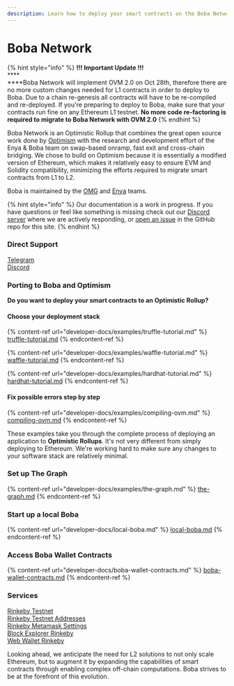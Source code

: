 ```yaml
---
description: Learn how to deploy your smart contracts on the Boba Network OVM
---
```


# Boba Network

{% hint style="info" %}
**!!! Important Update !!!**\
****\
****Boba Network will implement OVM 2.0 on Oct 28th, therefore there are no more custom changes needed for L1 contracts in order to deploy to Boba. Due to a chain re-genesis all contracts will have to be re-compiled and re-deployed. If you're preparing to deploy to Boba, make sure that your contracts run fine on any Ethereum L1 testnet. **No more code re-factoring is required to migrate to Boba Network with OVM 2.0**
{% endhint %}

Boba Network is an Optimistic Rollup that combines the great open source work done by [Optimism](https://community.optimism.io) with the research and development effort of the Enya & Boba team on swap-based onramp, fast exit and cross-chain bridging. We chose to build on Optimism because it is essentially a modified version of Ethereum, which makes it relatively easy to ensure EVM and Solidity compatibility, minimizing the efforts required to migrate smart contracts from L1 to L2.

Boba is maintained by the [OMG](https://omg.network) and [Enya](https://enya.ai) teams.

{% hint style="info" %}
Our documentation is a work in progress. If you have questions or feel like something is missing check out our [Discord server](https://omg.eco/support) where we are actively responding, or [open an issue](https://github.com/omgnetwork) in the GitHub repo for this site.
{% endhint %}

### Direct Support

[Telegram](https://t.me/bobadev)\
[Discord](https://omg.eco/support)

### Porting to Boba and Optimism

**Do you want to deploy your smart contracts to an Optimistic Rollup?**

#### Choose your deployment stack

{% content-ref url="developer-docs/examples/truffle-tutorial.md" %}
[truffle-tutorial.md](developer-docs/examples/truffle-tutorial.md)
{% endcontent-ref %}

{% content-ref url="developer-docs/examples/waffle-tutorial.md" %}
[waffle-tutorial.md](developer-docs/examples/waffle-tutorial.md)
{% endcontent-ref %}

{% content-ref url="developer-docs/examples/hardhat-tutorial.md" %}
[hardhat-tutorial.md](developer-docs/examples/hardhat-tutorial.md)
{% endcontent-ref %}

#### Fix possible errors step by step

{% content-ref url="developer-docs/examples/compiling-ovm.md" %}
[compiling-ovm.md](developer-docs/examples/compiling-ovm.md)
{% endcontent-ref %}

These examples take you through the complete process of deploying an application to **Optimistic Rollups**. It's not very different from simply deploying to Ethereum. We're working hard to make sure any changes to your software stack are relatively minimal.

### Set up The Graph

{% content-ref url="developer-docs/examples/the-graph.md" %}
[the-graph.md](developer-docs/examples/the-graph.md)
{% endcontent-ref %}

### Start up a local Boba

{% content-ref url="developer-docs/local-boba.md" %}
[local-boba.md](developer-docs/local-boba.md)
{% endcontent-ref %}

### **Access Boba Wallet Contracts**

{% content-ref url="developer-docs/boba-wallet-contracts.md" %}
[boba-wallet-contracts.md](developer-docs/boba-wallet-contracts.md)
{% endcontent-ref %}

### **Services**

[Rinkeby Testnet](https://rinkeby.omgx.network)\
[Rinkeby Testnet Addresses](https://docs.omgx.network/developer-docs/rinkeby-testnet-addresses)\
[Rinkeby Metamask Settings](https://docs.omgx.network/developer-docs/rinkeby-metamask-settings)\
[Block Explorer Rinkeby](https://omg.eco/omgx-explorer-rinkeby)\
[Web Wallet Rinkeby](https://omg.eco/omgx-wallet-rinkeby)

Looking ahead, we anticipate the need for L2 solutions to not only scale Ethereum, but to augment it by expanding the capabilities of smart contracts through enabling complex off-chain computations. Boba strives to be at the forefront of this evolution.
